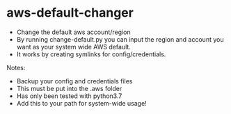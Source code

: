 # aws-default-changer
* Change the default aws account/region
* By running change-default.py you can input the region and account you want as your system wide AWS default. 
* It works by creating symlinks for config/credentials.

Notes: 
  * Backup your config and credentials files
  * This must be put into the .aws folder
  * Has only been tested with python3.7
  * Add this to your path for system-wide usage!
